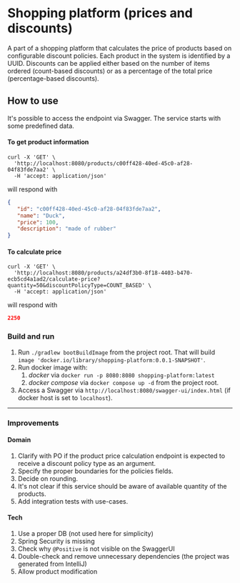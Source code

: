 # Shopping platform (prices and discounts)

A part of a shopping platform that calculates the price of products based on configurable discount policies. Each product in the system is identified by a UUID. Discounts can be applied either based
on the number of items ordered (count-based discounts) or as a percentage of the total price (percentage-based discounts).

## How to use

It's possible to access the endpoint via Swagger. The service starts with some predefined data.

#### To get product information

```
curl -X 'GET' \
  'http://localhost:8080/products/c00ff428-40ed-45c0-af28-04f83fde7aa2' \
  -H 'accept: application/json'
```

will respond with

```json
{
   "id": "c00ff428-40ed-45c0-af28-04f83fde7aa2",
   "name": "Duck",
   "price": 100,
   "description": "made of rubber"
}
```

#### To calculate price

```
curl -X 'GET' \
  'http://localhost:8080/products/a24df3b0-8f18-4403-b470-ecb5cd4a1ad2/calculate-price?quantity=50&discountPolicyType=COUNT_BASED' \
  -H 'accept: application/json'
```

will respond with

```json
2250
```

### Build and run

1. Run `./gradlew bootBuildImage` from the project root. That will build `image 'docker.io/library/shopping-platform:0.0.1-SNAPSHOT'`.
2. Run docker image with:
   1. _docker_ via `docker run -p 8080:8080 shopping-platform:latest`
    2. _docker compose_ via `docker compose up -d` from the project root.
3. Access a Swagger via `http://localhost:8080/swagger-ui/index.html` (if docker host is set to `localhost`).

---

### Improvements

#### Domain

1. Clarify with PO if the product price calculation endpoint is expected to receive a discount policy type as an argument.
2. Specify the proper boundaries for the policies fields.
3. Decide on rounding.
4. It's not clear if this service should be aware of available quantity of the products.
5. Add integration tests with use-cases.

#### Tech

1. Use a proper DB (not used here for simplicity)
2. Spring Security is missing
3. Check why `@Positive` is not visible on the SwaggerUI
4. Double-check and remove unnecessary dependencies (the project was generated from IntelliJ)
5. Allow product modification
